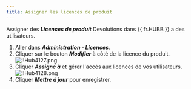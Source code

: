 ```yaml
---
title: Assigner les licences de produit
---
```

Assigner des ***Licences de produit*** Devolutions dans {{ fr.HUBB }} a des utilisateurs.  

1. Aller dans ***Administration - Licences***. 
1. Cliquer sur le bouton ***Modifier*** à côté de la licence du produit.  
![!!Hub4127.png](https://webdevolutions.azureedge.net/docs/fr/hub/Hub4127.png) 
1. Cliquer ***Assigné à*** et gérer l'accès aux licences de vos utilisateurs.  
![!!Hub4128.png](https://webdevolutions.azureedge.net/docs/fr/hub/Hub4128.png) 
1. Cliquer ***Mettre à jour*** pour enregistrer. 

